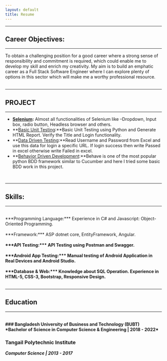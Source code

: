 ```yaml
---
layout: default
title: Resume
---
```

---

## Career Objectives:
---
To obtain a challenging position for a good career where a strong sense of responsibility and commitment is required, which could enable me to develop my skill and enrich my creativity. My aim is to build an emphatic career as a Full Stack Software Engineer where I can explore plenty of options in this sector which will make me a worthy professional resource. <br><br>


---
## PROJECT
---
* **[Selenium](https://github.com/rahathosen/Selenium_Using_Python):** Almost all functionalities of Selenium like –Dropdown, Input box, radio button, Headless browser and others.
* **[Basic Unit Testing](https://github.com/rahathosen/unittest_html_report_generation):**Basic Unit Testing using Python and Generate HTML Report. Verify the Title and Login functionality.
* **[Data Driven Testing](https://github.com/rahathosen/data_driven_test):**Read Username and Password from Excel and use this data for login a specific URL. If login success then write Passed in excel otherwise write Failed in excel.
* **[Behavior Driven Development](https://github.com/rahathosen/Behaviour_Driven_Development):**Behave is one of the most popular python BDD framework similar to Cucumber and here I tried some basic BDD work in this project.

<br />


---
## Skills:
---
<br>
***Programming Language:*** Experience in C# and Javascript: Object-Oriented Programming.<br><br>
***Framework:*** ASP dotnet core, EntityFramework, Angular.<br><b
***Software Testing:*** Working knowledge about SDLC and STLC process. Manual Testing, Unit, Integration, System, Acceptance, Regression, Functional, Non-Functional, Knowledge about different Black Box testing techniques like – Boundary Value Analysis, Equivalence Partitioning, State Transition. Knowledge about V-Model, Waterfall, Agile Model and SCRUM. <br><br>
***API Testing:*** API Testing using Postman and Swagger.<br><br>
***Android App Testing:*** Manual testing of Android Application in Real Devices and Android Studio.<br><br>
***Database & Web:*** Knowledge about SQL Operation. Experience in HTML-5, CSS-3, Bootstrap, Responsive Design.<br><br>

---
## Education
---
<br>
### Bangladesh University of Business and Technology (BUBT)
*Bachelor of Science in Computer Science & Engineering | 2018 - 2022*  


### Tangail Polytechnic Institute
*Computer Science | 2013 - 2017*  

<br />
